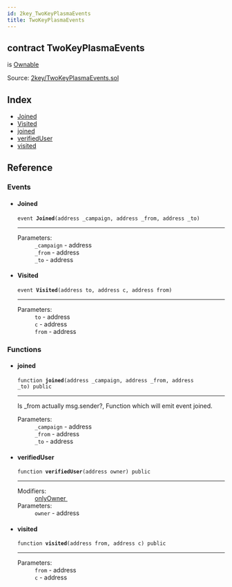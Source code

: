 ```yaml
---
id: 2key_TwoKeyPlasmaEvents
title: TwoKeyPlasmaEvents
---
```


<div class="contract-doc"><div class="contract"><h2 class="contract-header"><span class="contract-kind">contract</span> TwoKeyPlasmaEvents</h2><p class="base-contracts"><span>is</span> <a href="openzeppelin-solidity_contracts_ownership_Ownable.html">Ownable</a></p><div class="source">Source: <a href="git+https://github.com/2keynet/web3-alpha/blob/v0.0.1/contracts/2key/TwoKeyPlasmaEvents.sol" target="_blank">2key/TwoKeyPlasmaEvents.sol</a></div></div><div class="index"><h2>Index</h2><ul><li><a href="2key_TwoKeyPlasmaEvents.html#Joined">Joined</a></li><li><a href="2key_TwoKeyPlasmaEvents.html#Visited">Visited</a></li><li><a href="2key_TwoKeyPlasmaEvents.html#joined">joined</a></li><li><a href="2key_TwoKeyPlasmaEvents.html#verifiedUser">verifiedUser</a></li><li><a href="2key_TwoKeyPlasmaEvents.html#visited">visited</a></li></ul></div><div class="reference"><h2>Reference</h2><div class="events"><h3>Events</h3><ul><li><div class="item event"><span id="Joined" class="anchor-marker"></span><h4 class="name">Joined</h4><div class="body"><code class="signature">event <strong>Joined</strong><span>(address _campaign, address _from, address _to) </span></code><hr/><dl><dt><span class="label-parameters">Parameters:</span></dt><dd><div><code>_campaign</code> - address</div><div><code>_from</code> - address</div><div><code>_to</code> - address</div></dd></dl></div></div></li><li><div class="item event"><span id="Visited" class="anchor-marker"></span><h4 class="name">Visited</h4><div class="body"><code class="signature">event <strong>Visited</strong><span>(address to, address c, address from) </span></code><hr/><dl><dt><span class="label-parameters">Parameters:</span></dt><dd><div><code>to</code> - address</div><div><code>c</code> - address</div><div><code>from</code> - address</div></dd></dl></div></div></li></ul></div><div class="functions"><h3>Functions</h3><ul><li><div class="item function"><span id="joined" class="anchor-marker"></span><h4 class="name">joined</h4><div class="body"><code class="signature">function <strong>joined</strong><span>(address _campaign, address _from, address _to) </span><span>public </span></code><hr/><div class="description"><p>Is _from actually msg.sender?, Function which will emit event joined.</p></div><dl><dt><span class="label-parameters">Parameters:</span></dt><dd><div><code>_campaign</code> - address</div><div><code>_from</code> - address</div><div><code>_to</code> - address</div></dd></dl></div></div></li><li><div class="item function"><span id="verifiedUser" class="anchor-marker"></span><h4 class="name">verifiedUser</h4><div class="body"><code class="signature">function <strong>verifiedUser</strong><span>(address owner) </span><span>public </span></code><hr/><dl><dt><span class="label-modifiers">Modifiers:</span></dt><dd><a href="openzeppelin-solidity_contracts_ownership_Ownable.html#onlyOwner">onlyOwner </a></dd><dt><span class="label-parameters">Parameters:</span></dt><dd><div><code>owner</code> - address</div></dd></dl></div></div></li><li><div class="item function"><span id="visited" class="anchor-marker"></span><h4 class="name">visited</h4><div class="body"><code class="signature">function <strong>visited</strong><span>(address from, address c) </span><span>public </span></code><hr/><dl><dt><span class="label-parameters">Parameters:</span></dt><dd><div><code>from</code> - address</div><div><code>c</code> - address</div></dd></dl></div></div></li></ul></div></div></div>
